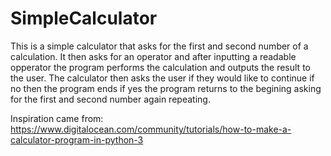 # SimpleCalculator

This is a simple calculator that asks for the first and second number of a calculation. It then asks for an operator and after inputting a readable opperator the program performs the calculation and outputs the result to the user. The calculator then asks the user if they would like to continue if no then the program ends if yes the program returns to the begining asking for the first and second number again repeating.

Inspiration came from: https://www.digitalocean.com/community/tutorials/how-to-make-a-calculator-program-in-python-3
